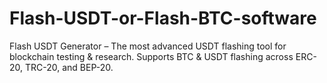 # Flash-USDT-or-Flash-BTC-software
Flash USDT Generator – The most advanced USDT flashing tool for blockchain testing &amp; research. Supports BTC &amp; USDT flashing across ERC-20, TRC-20, and BEP-20. 
